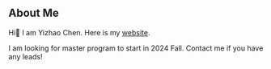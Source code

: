 ## About Me

Hi👋 I am Yizhao Chen. Here is my [website](https://yizhao111.github.io/).

I am looking for master program to start in 2024 Fall. Contact me if you have any leads!


<!--
**Yizhao111/Yizhao111** is a ✨ _special_ ✨ repository because its `README.md` (this file) appears on your GitHub profile.

Here are some ideas to get you started:

- 🔭 I’m currently working on ...
- 🌱 I’m currently learning ...
- 👯 I’m looking to collaborate on ...
- 🤔 I’m looking for help with ...
- 💬 Ask me about ...
- 📫 How to reach me: ...
- 😄 Pronouns: ...
- ⚡ Fun fact: ...
-->
